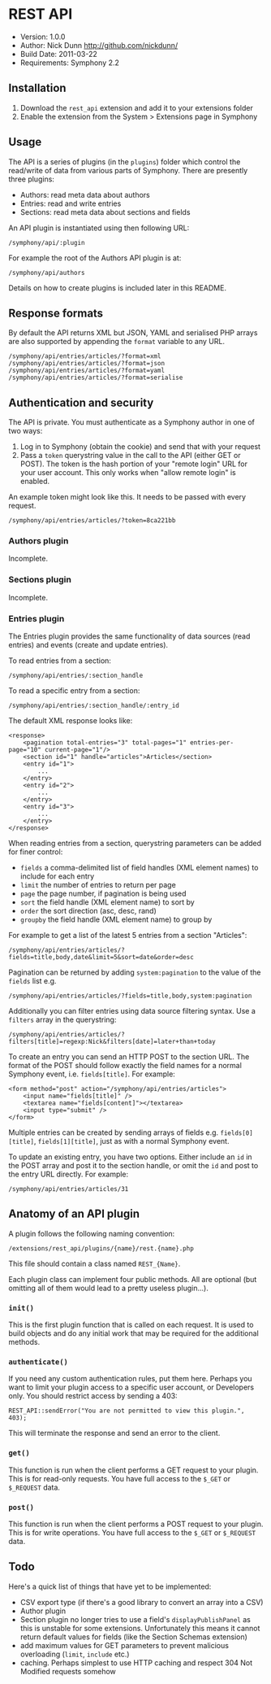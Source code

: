 # REST API

* Version: 1.0.0
* Author: Nick Dunn <http://github.com/nickdunn/>
* Build Date: 2011-03-22
* Requirements: Symphony 2.2

## Installation

1. Download the `rest_api` extension and add it to your extensions folder
2. Enable the extension from the System > Extensions page in Symphony

## Usage

The API is a series of plugins (in the `plugins`) folder which control the read/write of data from various parts of Symphony. There are presently three plugins:

* Authors: read meta data about authors
* Entries: read and write entries
* Sections: read meta data about sections and fields

An API plugin is instantiated using then following URL:

    /symphony/api/:plugin

For example the root of the Authors API plugin is at:

	/symphony/api/authors

Details on how to create plugins is included later in this README.

## Response formats
By default the API returns XML but JSON, YAML and serialised PHP arrays are also supported by appending the `format` variable to any URL.

	/symphony/api/entries/articles/?format=xml
	/symphony/api/entries/articles/?format=json
	/symphony/api/entries/articles/?format=yaml
	/symphony/api/entries/articles/?format=serialise

## Authentication and security

The API is private. You must authenticate as a Symphony author in one of two ways:

1. Log in to Symphony (obtain the cookie) and send that with your request
2. Pass a `token` querystring value in the call to the API (either GET or POST). The token is the hash portion of your "remote login" URL for your user account. This only works when "allow remote login" is enabled.

An example token might look like this. It needs to be passed with every request.

	/symphony/api/entries/articles/?token=8ca221bb

### Authors plugin

Incomplete.

### Sections plugin

Incomplete.

### Entries plugin

The Entries plugin provides the same functionality of data sources (read entries) and events (create and update entries).

To read entries from a section:

	/symphony/api/entries/:section_handle

To read a specific entry from a section:

	/symphony/api/entries/:section_handle/:entry_id

The default XML response looks like:

	<response>
		<pagination total-entries="3" total-pages="1" entries-per-page="10" current-page="1"/>
		<section id="1" handle="articles">Articles</section>
		<entry id="1">
			...
		</entry>
		<entry id="2">
			...
		</entry>
		<entry id="3">
			...
		</entry>
	</response>

When reading entries from a section, querystring parameters can be added for finer control:

* `fields` a comma-delimited list of field handles (XML element names) to include for each entry
* `limit` the number of entries to return per page
* `page` the page number, if pagination is being used
* `sort` the field handle (XML element name) to sort by
* `order` the sort direction (asc, desc, rand)
* `groupby` the field handle (XML element name) to group by

For example to get a list of the latest 5 entries from a section "Articles":

	/symphony/api/entries/articles/?fields=title,body,date&limit=5&sort=date&order=desc

Pagination can be returned by adding `system:pagination` to the value of the `fields` list e.g.

	/symphony/api/entries/articles/?fields=title,body,system:pagination

Additionally you can filter entries using data source filtering syntax. Use a `filters` array in the querystring:

	/symphony/api/entries/articles/?filters[title]=regexp:Nick&filters[date]=later+than+today

To create an entry you can send an HTTP POST to the section URL. The format of the POST should follow exactly the field names for a normal Symphony event, i.e. `fields[title]`. For example:

	<form method="post" action="/symphony/api/entries/articles">
		<input name="fields[title]" />
		<textarea name="fields[content]"></textarea>
		<input type="submit" />
	</form>

Multiple entries can be created by sending arrays of fields e.g. `fields[0][title]`, `fields[1][title]`, just as with a normal Symphony event.

To update an existing entry, you have two options. Either include an `id` in the POST array and post it to the section handle, or omit the `id` and post to the entry URL directly. For example:

	/symphony/api/entries/articles/31


## Anatomy of an API plugin

A plugin follows the following naming convention:

	/extensions/rest_api/plugins/{name}/rest.{name}.php

This file should contain a class named `REST_{Name}`.

Each plugin class can implement four public methods. All are optional (but omitting all of them would lead to a pretty useless plugin...).

### `init()`

This is the first plugin function that is called on each request. It is used to build objects and do any initial work that may be required for the additional methods.

### `authenticate()`

If you need any custom authentication rules, put them here. Perhaps you want to limit your plugin access to a specific user account, or Developers only. You should restrict access by sending a 403:

	REST_API::sendError("You are not permitted to view this plugin.", 403);

This will terminate the response and send an error to the client.

### `get()`

This function is run when the client performs a GET request to your plugin. This is for read-only requests. You have full access to the `$_GET` or `$_REQUEST` data.

### `post()`

This function is run when the client performs a POST request to your plugin. This is for write operations. You have full access to the `$_GET` or `$_REQUEST` data.

## Todo

Here's a quick list of things that have yet to be implemented:

* CSV export type (if there's a good library to convert an array into a CSV)
* Author plugin
* Section plugin no longer tries to use a field's `displayPublishPanel` as this is unstable for some extensions. Unfortunately this means it cannot return default values for fields (like the Section Schemas extension)
* add maximum values for GET parameters to prevent malicious overloading (`limit`, `include` etc.)
* caching. Perhaps simplest to use HTTP caching and respect 304 Not Modified requests somehow